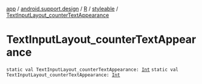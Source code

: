 [app](../../../index.md) / [android.support.design](../../index.md) / [R](../index.md) / [styleable](index.md) / [TextInputLayout_counterTextAppearance](.)

# TextInputLayout_counterTextAppearance

`static val TextInputLayout_counterTextAppearance: `[`Int`](https://kotlinlang.org/api/latest/jvm/stdlib/kotlin/-int/index.html)
`static val TextInputLayout_counterTextAppearance: `[`Int`](https://kotlinlang.org/api/latest/jvm/stdlib/kotlin/-int/index.html)